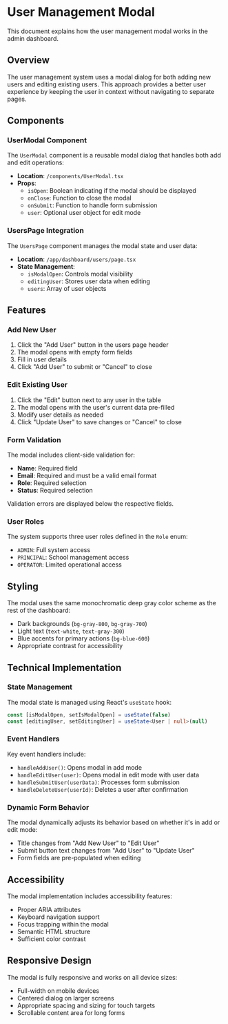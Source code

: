 # User Management Modal

This document explains how the user management modal works in the admin dashboard.

## Overview

The user management system uses a modal dialog for both adding new users and editing existing users. This approach provides a better user experience by keeping the user in context without navigating to separate pages.

## Components

### UserModal Component

The `UserModal` component is a reusable modal dialog that handles both add and edit operations:

- **Location**: `/components/UserModal.tsx`
- **Props**:
  - `isOpen`: Boolean indicating if the modal should be displayed
  - `onClose`: Function to close the modal
  - `onSubmit`: Function to handle form submission
  - `user`: Optional user object for edit mode

### UsersPage Integration

The `UsersPage` component manages the modal state and user data:

- **Location**: `/app/dashboard/users/page.tsx`
- **State Management**:
  - `isModalOpen`: Controls modal visibility
  - `editingUser`: Stores user data when editing
  - `users`: Array of user objects

## Features

### Add New User

1. Click the "Add User" button in the users page header
2. The modal opens with empty form fields
3. Fill in user details
4. Click "Add User" to submit or "Cancel" to close

### Edit Existing User

1. Click the "Edit" button next to any user in the table
2. The modal opens with the user's current data pre-filled
3. Modify user details as needed
4. Click "Update User" to save changes or "Cancel" to close

### Form Validation

The modal includes client-side validation for:

- **Name**: Required field
- **Email**: Required and must be a valid email format
- **Role**: Required selection
- **Status**: Required selection

Validation errors are displayed below the respective fields.

### User Roles

The system supports three user roles defined in the `Role` enum:

- `ADMIN`: Full system access
- `PRINCIPAL`: School management access
- `OPERATOR`: Limited operational access

## Styling

The modal uses the same monochromatic deep gray color scheme as the rest of the dashboard:

- Dark backgrounds (`bg-gray-800`, `bg-gray-700`)
- Light text (`text-white`, `text-gray-300`)
- Blue accents for primary actions (`bg-blue-600`)
- Appropriate contrast for accessibility

## Technical Implementation

### State Management

The modal state is managed using React's `useState` hook:

```typescript
const [isModalOpen, setIsModalOpen] = useState(false)
const [editingUser, setEditingUser] = useState<User | null>(null)
```

### Event Handlers

Key event handlers include:

- `handleAddUser()`: Opens modal in add mode
- `handleEditUser(user)`: Opens modal in edit mode with user data
- `handleSubmitUser(userData)`: Processes form submission
- `handleDeleteUser(userId)`: Deletes a user after confirmation

### Dynamic Form Behavior

The modal dynamically adjusts its behavior based on whether it's in add or edit mode:

- Title changes from "Add New User" to "Edit User"
- Submit button text changes from "Add User" to "Update User"
- Form fields are pre-populated when editing

## Accessibility

The modal implementation includes accessibility features:

- Proper ARIA attributes
- Keyboard navigation support
- Focus trapping within the modal
- Semantic HTML structure
- Sufficient color contrast

## Responsive Design

The modal is fully responsive and works on all device sizes:

- Full-width on mobile devices
- Centered dialog on larger screens
- Appropriate spacing and sizing for touch targets
- Scrollable content area for long forms